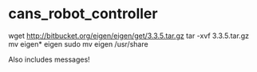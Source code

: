 # cans_robot_controller
wget http://bitbucket.org/eigen/eigen/get/3.3.5.tar.gz
tar -xvf 3.3.5.tar.gz
mv eigen* eigen
sudo mv eigen /usr/share



Also includes messages!
